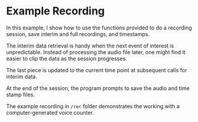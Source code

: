 # Example Recording

In this example, I show how to use the functions provided to do a recording session, save interim and full recordings, and timestamps. 

The interim data retrieval is handy when the next event of interest is unpredictable. Instead of processing the audio file later, one might find it easier to clip the data as the session progresses. 

The last piece is updated to the current time point at subsequent calls for interim data.

At the end of the session, the program prompts to save the audio and time stamp files.

The example recording in `/rec` folder demonstrates the working with a computer-generated voice counter.